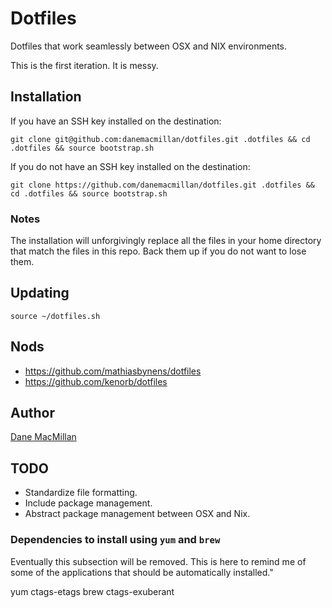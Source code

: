 # Dotfiles

Dotfiles that work seamlessly between OSX and NIX environments.

This is the first iteration. It is messy.

## Installation

If you have an SSH key installed on the destination:

`git clone git@github.com:danemacmillan/dotfiles.git .dotfiles && cd .dotfiles && source bootstrap.sh`

If you do not have an SSH key installed on the destination:

`git clone https://github.com/danemacmillan/dotfiles.git .dotfiles && cd .dotfiles && source bootstrap.sh`

### Notes

The installation will unforgivingly replace all the files in your home directory that match the files in this repo. Back them up if you do not want to lose them.

## Updating

`source ~/dotfiles.sh`

## Nods

- https://github.com/mathiasbynens/dotfiles
- https://github.com/kenorb/dotfiles

## Author

[Dane MacMillan](https://danemacmillan.com)

## TODO

- Standardize file formatting.
- Include package management.
- Abstract package management between OSX and Nix.


### Dependencies to install using `yum` and `brew`

Eventually this subsection will be removed. This is here to remind me of some of the applications that should be automatically installed."

yum ctags-etags
brew ctags-exuberant 
